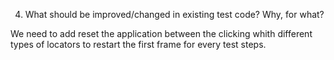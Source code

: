4.	What should be improved/changed in existing test code? Why, for what?

We need to add reset the application between the clicking whith different types of locators
to restart the first frame for every test steps.